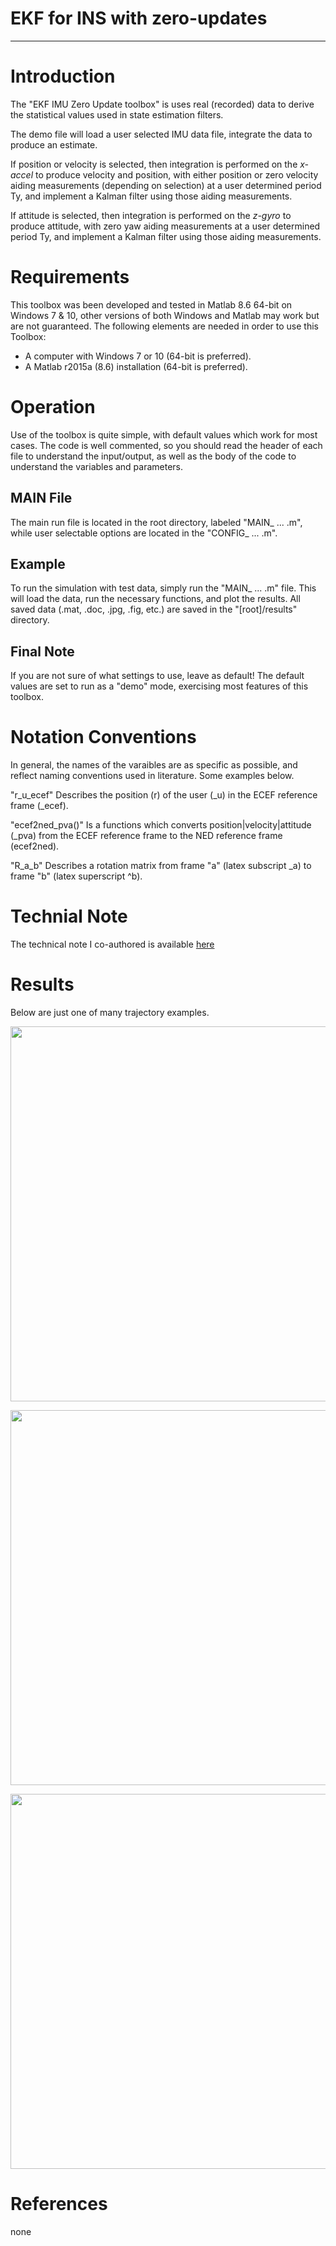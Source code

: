 # EKF for INS with zero-updates

-----------------------------------------------------------------------------------

# Introduction
The "EKF IMU Zero Update toolbox" is uses real (recorded) data to derive the statistical values used in state estimation filters.

The demo file will load a user selected IMU data file, integrate the data to produce an estimate.

If position or velocity is selected, then integration is performed on the *x-accel* to produce velocity and position, with either position or zero velocity aiding measurements (depending on selection) at a user determined period Ty, and implement a Kalman filter using those aiding measurements.

If attitude is selected, then integration is performed on the *z-gyro* to produce attitude, with zero yaw aiding measurements at a user determined period Ty, and implement a Kalman filter using those aiding measurements.


# Requirements
This toolbox was been developed and tested in Matlab 8.6 64-bit on Windows 7 & 10, other versions of both Windows and Matlab 
may work but are not guaranteed. The following elements are needed in order to use this Toolbox:

- A computer with Windows 7 or 10 (64-bit is preferred).
- A Matlab r2015a (8.6) installation (64-bit is preferred).  


# Operation
Use of the toolbox is quite simple, with default values which work for most cases. The code is well commented, so you should read the header of each file to understand the input/output, as well as the body of the code to understand the variables and parameters.


## MAIN File
The main run file is located in the root directory, labeled "MAIN_ ... .m", while user selectable options are located in the "CONFIG_ ... .m".

## Example  
To run the simulation with test data, simply run the "MAIN_ ... .m" file. This will load the data, run the necessary functions, and plot the results. All saved data (.mat, .doc, .jpg, .fig, etc.) are saved in the "[root]/results" directory.

## Final Note 
If you are not sure of what settings to use, leave as default!  The default values are set to run as a "demo" mode, exercising most features of this toolbox.


# Notation Conventions
In general, the names of the varaibles are as specific as possible, and reflect naming conventions used in literature. 
Some examples below.

"r_u_ecef" Describes the position (r) of the user (_u) in the ECEF reference frame (_ecef).

"ecef2ned_pva()" Is a functions which converts position|velocity|attitude (_pva) from the ECEF reference frame to the NED reference frame (ecef2ned).

"R_a_b" Describes a rotation matrix from frame "a" (latex subscript _a) to frame "b" (latex superscript ^b).

# Technial Note
The technical note I co-authored is available [here](https://github.com/pfroysdon/projects/blob/main/navigation/ekf_in_zero_update/tech_note)


# Results
Below are just one of many trajectory examples.

<p align="center">
	<img width="600" img src="https://github.com/pfroysdon/projects/blob/main/navigation/ekf_in_zero_update/results/EKF_INS_zupt_Figure_1.png">
</p>
<p align="center">
	<img width="600" img src="https://github.com/pfroysdon/projects/blob/main/navigation/ekf_in_zero_update/results/EKF_INS_zupt_Figure_2.png">
</p>
<p align="center">
	<img width="600" img src="https://github.com/pfroysdon/projects/blob/main/navigation/ekf_in_zero_update/results/EKF_INS_zupt_Figure_3.png">
</p>

# References
none